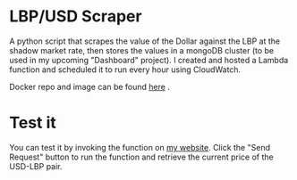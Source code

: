 # LBP/USD Scraper

A python script that scrapes the value of the Dollar against the LBP at the shadow market rate, then stores the values in a mongoDB cluster (to be used in my upcoming "Dashboard" project).
I created and hosted a Lambda function and scheduled it to run every hour using CloudWatch.

Docker repo and image can be found [here](https://hub.docker.com/r/zakjanzi/lbp-scraper) .


# Test it

You can test it by invoking the function on [my website](https://zakjanzi.me/). Click the "Send Request" button to run the function and retrieve the current price of the USD-LBP pair.

